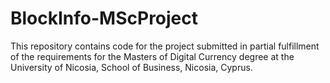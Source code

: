 # BlockInfo-MScProject
This repository contains code for the project submitted in partial fulfillment of the requirements for the Masters of Digital Currency degree at the University of Nicosia, School of Business, Nicosia, Cyprus.

